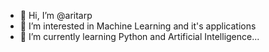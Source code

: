- 👋 Hi, I’m @aritarp
- 👀 I’m interested in Machine Learning and it's applications
- 🌱 I’m currently learning Python and Artificial Intelligence...

<!---
aritarp/aritarp is a ✨ special ✨ repository because its `README.md` (this file) appears on your GitHub profile.
You can click the Preview link to take a look at your changes.
--->
